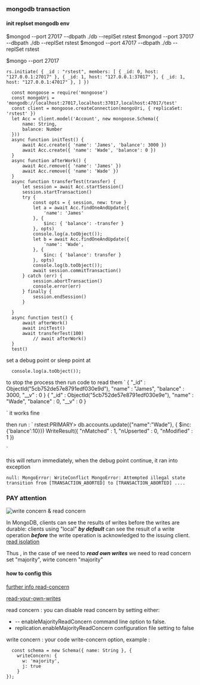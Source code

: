 ### mongodb transaction

#### init replset mongodb env 

$mongod --port 27017 --dbpath ./db --replSet rstest
$mongod --port 37017 --dbpath ./db --replSet rstest
$mongod --port 47017 --dbpath ./db --replSet rstest

$mongo --port 27017

`
  rs.initiate( {
     _id : "rstest",
     members: [
        { _id: 0, host: "127.0.0.1:27017" },
        { _id: 1, host: "127.0.0.1:37017" },
        { _id: 1, host: "127.0.0.1:47017" },
     ]
  })
`

```
  const mongoose = require('mongoose')
  const mongoUri = 'mongodb://localhost:27017,localhost:37017,localhost:47017/test'
  const client = mongoose.createConnection(mongoUri, { replicaSet: 'rstest' })
  let Acc = client.model('Account', new mongoose.Schema({
      name: String,
      balance: Number
  }))
  async function initTest() {
      await Acc.create({ 'name': 'James', 'balance': 3000 })
      await Acc.create({ 'name': 'Wade', 'balance': 0 })
  }
  async function afterWork() {
      await Acc.remove({ 'name': 'James' })
      await Acc.remove({ 'name': 'Wade' })
  }
  async function transferTest(transfer) {
      let session = await Acc.startSession()
      session.startTransaction()
      try {
          const opts = { session, new: true }
          let a = await Acc.findOneAndUpdate({
              'name': 'James'
          }, {
              $inc: { 'balance': -transfer }
          }, opts)
          console.log(a.toObject());
          let b = await Acc.findOneAndUpdate({
              'name': 'Wade',
          }, {
              $inc: { 'balance': transfer }
          }, opts)
          console.log(b.toObject());
          await session.commitTransaction()
      } catch (err) {
          session.abortTransaction()
          console.error(err)
      } finally {
          session.endSession()
      }

  }
  async function test() {
      await afterWork()
      await initTest()
      await transferTest(100)
          // await afterWork()
  }
  test()
```

set a debug point or sleep point at 
```
  console.log(a.toObject());
```
to stop the process
then run code to read them
`
  { "_id" : ObjectId("5cb752de57e8791edf030e9d"), "name" : "James", "balance" : 3000, "__v" : 0 }
  { "_id" : ObjectId("5cb752de57e8791edf030e9e"), "name" : "Wade", "balance" : 0, "__v" : 0 }

`
it works fine

then run :
`
  rstest:PRIMARY> db.accounts.update({"name":"Wade"}, { $inc:{'balance':10}})
WriteResult({ "nMatched" : 1, "nUpserted" : 0, "nModified" : 1 })

`

this will return immediately, when the debug point continue, it ran into exception

`
  null: MongoError: WriteConflict
  MongoError: Attempted illegal state transition from [TRANSACTION_ABORTED] to [TRANSACTION_ABORTED]
  ....
`

### PAY attention 

![write concern & read concern](https://cdn-images-1.medium.com/max/1600/1*F_a3X-box50qZOllKb-D1g.jpeg)

In MongoDB, clients can see the results of writes before the writes are durable:
clients using "local" ***by default***  can see the result of a write operation ***before*** the write operation is acknowledged to the issuing client.
[read isolation](https://docs.mongodb.com/v3.2/core/read-isolation-consistency-recency/)

Thus , in the case of we need to ***read own writes*** we need to read concern set "majority", wirte concern "majority"

#### how to config this

[further info read-concern](https://docs.mongodb.com/manual/reference/read-concern/)

[read-your-own-writes](https://docs.mongodb.com/manual/reference/read-concern-majority/#read-your-own-writes)

read concern :  you can disable read concern by setting either:
  - -- enableMajorityReadConcern command line option to false.
  - replication.enableMajorityReadConcern configuration file setting to false

write concern : your code write-concern option, example :

```
  const schema = new Schema({ name: String }, {
    writeConcern: {
      w: 'majority',
      j: true
    }
});

```


